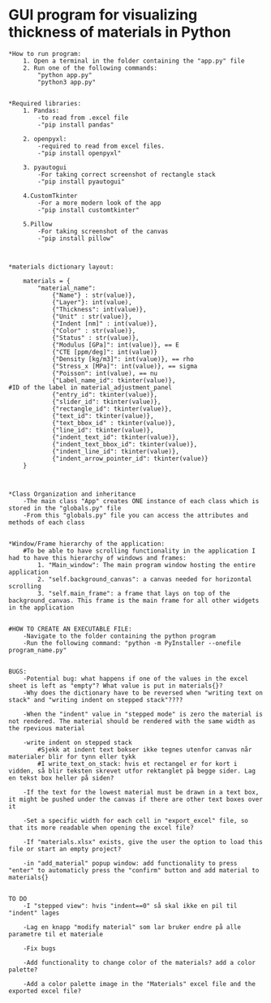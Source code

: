 # GUI program for visualizing thickness of materials in Python

    *How to run program:
        1. Open a terminal in the folder containing the "app.py" file
        2. Run one of the following commands:
            "python app.py"
            "python3 app.py"


    *Required libraries:
        1. Pandas: 
            -to read from .excel file
            -"pip install pandas"

        2. openpyxl:
            -required to read from excel files.
            -"pip install openpyxl"
    
        3. pyautogui
            -For taking correct screenshot of rectangle stack
            -"pip install pyautogui"
        
        4.CustomTkinter
            -For a more modern look of the app
            -"pip install customtkinter"
        
        5.Pillow
            -For taking screenshot of the canvas
            -"pip install pillow"

    

    *materials dictionary layout:

        materials = {
            "material_name":
                {"Name"} : str(value)},
                {"Layer"}: int(value),
                {"Thickness": int(value)},
                {"Unit" : str(value)},
                {"Indent [nm]" : int(value)},
                {"Color" : str(value)},
                {"Status" : str(value)},
                {"Modulus [GPa]": int(value)}, == E
                {"CTE [ppm/deg]": int(value)}
                {"Density [kg/m3]": int(value)}, == rho
                {"Stress_x [MPa]": int(value)}, == sigma
                {"Poisson": int(value), == nu
                {"Label_name_id": tkinter(value)},                      #ID of the label in material_adjustment_panel 
                {"entry_id": tkinter(value)},
                {"slider_id": tkinter(value)},
                {"rectangle_id": tkinter(value)},
                {"text_id": tkinter(value)},
                {"text_bbox_id" : tkinter(value)},
                {"line_id": tkinter(value)},
                {"indent_text_id": tkinter(value)},
                {"indent_text_bbox_id": tkinter(value)},
                {"indent_line_id": tkinter(value)},
                {"indent_arrow_pointer_id": tkinter(value)}
        }



    *Class Organization and inheritance
        -The main class "App" creates ONE instance of each class which is stored in the "globals.py" file
        -From this "globals.py" file you can access the attributes and methods of each class


    *Window/Frame hierarchy of the application:
        #To be able to have scrolling functionality in the application I had to have this hierarchy of windows and frames:
            1. "Main_window": The main program window hosting the entire application
            2. "self.background_canvas": a canvas needed for horizontal scrolling
            3. "self.main_frame": a frame that lays on top of the background_canvas. This frame is the main frame for all other widgets in the application


    #HOW TO CREATE AN EXECUTABLE FILE:
        -Navigate to the folder containing the python program
        -Run the following command: "python -m PyInstaller --onefile program_name.py"


    BUGS:
        -Potential bug: what happens if one of the values in the excel sheet is left as "empty"? What value is put in materials{}?
        -Why does the dictionary have to be reversed when "writing text on stack" and "writing indent on stepped stack"????

        -When the "indent" value in "stepped mode" is zero the material is not rendered. The material should be rendered with the same width as the rpevious material
        
        -write indent on stepped stack
            #Sjekk at indent text bokser ikke tegnes utenfor canvas når materialer blir for tynn eller tykk
            #I write_text_on_stack: hvis et rectangel er for kort i vidden, så blir teksten skrevet utfor rektanglet på begge sider. Lag en tekst box heller på siden?
        
        -If the text for the lowest material must be drawn in a text box, it might be pushed under the canvas if there are other text boxes over it
        
        -Set a specific width for each cell in "export_excel" file, so that its more readable when opening the excel file?

        -If "materials.xlsx" exists, give the user the option to load this file or start an empty project?

        -in "add_material" popup window: add functionality to press "enter" to automaticly press the "confirm" button and add material to materials{}


    TO DO           
        -I "stepped view": hvis "indent==0" så skal ikke en pil til "indent" lages

        -Lag en knapp "modify material" som lar bruker endre på alle parametre til et materiale 
        
        -Fix bugs

        -Add functionality to change color of the materials? add a color palette?

        -Add a color palette image in the "Materials" excel file and the exported excel file?
